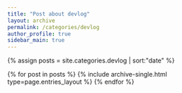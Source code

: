 ```yaml
---
title: "Post about devlog"
layout: archive
permalink: /categories/devlog
author_profile: true
sidebar_main: true
---
```


{% assign posts = site.categories.devlog | sort:"date" %}

{% for post in posts %}
  {% include archive-single.html type=page.entries_layout %}
{% endfor %}
